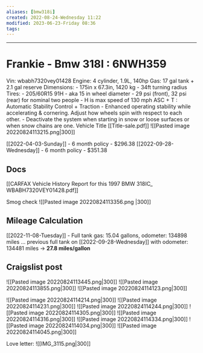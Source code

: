 ```yaml
---
aliases: [bmw318i]
created: 2022-08-24-Wednesday 11:22
modified: 2023-06-23-Friday 08:36
tags: 
---
```


---

# Frankie - Bmw 318I : 6NWH359

Vin: wbabh7320vey01428
Engine: 4 cylinder, 1.9L, 140hp
Gas: 17 gal tank + 2.1 gal reserve
Dimensions:
	- 175in x 67.3in, 1420 kg
	- 34ft turning radius
Tires:
	- 205/60R15 91H - aka 15 in wheel diameter
	- 29 psi (front), 32 psi (rear) for nominal two people
	- H is max speed of 130 mph
ASC + T : Automatic Stability Control + Traction
	- Enhanced operating stability while accelerating & cornering. Adjust how wheels spin with respect to each other.
	- Deactivate the system when starting in snow or loose surfaces or when snow chains are one.
Vehicle Title
	[[Title-sale.pdf]]
		![[Pasted image 20220824113215.png|300]]


[[2022-04-03-Sunday]] - 6 month policy - $296.38
[[2022-09-28-Wednesday]] - 6 month policy - $351.38

## Docs

[[CARFAX Vehicle History Report for this 1997 BMW 318IC_ WBABH7320VEY01428.pdf]]

Smog check
		![[Pasted image 20220824113356.png |300]]

## Mileage Calculation

[[2022-11-08-Tuesday]] - Full tank gas: 15.04 gallons, odometer: 134898 miles ... previous full tank on [[2022-09-28-Wednesday]] with odometer: 134481 miles -> **27.8 miles/gallon**


## Craigslist post

![[Pasted image 20220824113445.png|300]] ![[Pasted image 20220824113855.png|300]] ![[Pasted image 20220824114123.png|300]]

![[Pasted image 20220824114214.png|300]] ![[Pasted image 20220824114231.png|300]] ![[Pasted image 20220824114244.png|300]]
![[Pasted image 20220824114305.png|300]] ![[Pasted image 20220824114316.png|300]] ![[Pasted image 20220824114334.png|300]] ![[Pasted image 20220824114034.png|300]] ![[Pasted image 20220824114045.png|300]]

Love letter:
![[IMG_3115.png|300]]

